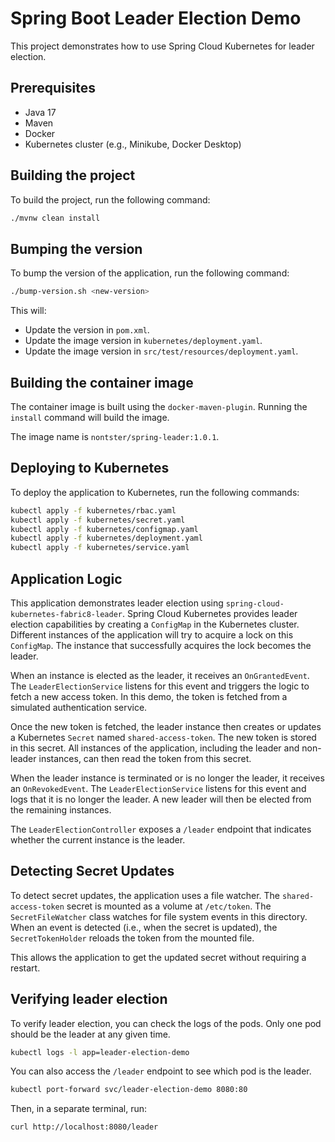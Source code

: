 # Spring Boot Leader Election Demo

This project demonstrates how to use Spring Cloud Kubernetes for leader election.

## Prerequisites

*   Java 17
*   Maven
*   Docker
*   Kubernetes cluster (e.g., Minikube, Docker Desktop)

## Building the project

To build the project, run the following command:

```bash
./mvnw clean install
```

## Bumping the version

To bump the version of the application, run the following command:

```bash
./bump-version.sh <new-version>
```

This will:

*   Update the version in `pom.xml`.
*   Update the image version in `kubernetes/deployment.yaml`.
*   Update the image version in `src/test/resources/deployment.yaml`.

## Building the container image

The container image is built using the `docker-maven-plugin`. Running the `install` command will build the image.

The image name is `nontster/spring-leader:1.0.1`.

## Deploying to Kubernetes

To deploy the application to Kubernetes, run the following commands:

```bash
kubectl apply -f kubernetes/rbac.yaml
kubectl apply -f kubernetes/secret.yaml
kubectl apply -f kubernetes/configmap.yaml
kubectl apply -f kubernetes/deployment.yaml
kubectl apply -f kubernetes/service.yaml
```

## Application Logic

This application demonstrates leader election using `spring-cloud-kubernetes-fabric8-leader`. Spring Cloud Kubernetes provides leader election capabilities by creating a `ConfigMap` in the Kubernetes cluster. Different instances of the application will try to acquire a lock on this `ConfigMap`. The instance that successfully acquires the lock becomes the leader.

When an instance is elected as the leader, it receives an `OnGrantedEvent`. The `LeaderElectionService` listens for this event and triggers the logic to fetch a new access token. In this demo, the token is fetched from a simulated authentication service.

Once the new token is fetched, the leader instance then creates or updates a Kubernetes `Secret` named `shared-access-token`. The new token is stored in this secret. All instances of the application, including the leader and non-leader instances, can then read the token from this secret.

When the leader instance is terminated or is no longer the leader, it receives an `OnRevokedEvent`. The `LeaderElectionService` listens for this event and logs that it is no longer the leader. A new leader will then be elected from the remaining instances.

The `LeaderElectionController` exposes a `/leader` endpoint that indicates whether the current instance is the leader.

## Detecting Secret Updates

To detect secret updates, the application uses a file watcher. The `shared-access-token` secret is mounted as a volume at `/etc/token`. The `SecretFileWatcher` class watches for file system events in this directory. When an event is detected (i.e., when the secret is updated), the `SecretTokenHolder` reloads the token from the mounted file.

This allows the application to get the updated secret without requiring a restart.

## Verifying leader election

To verify leader election, you can check the logs of the pods. Only one pod should be the leader at any given time.

```bash
kubectl logs -l app=leader-election-demo
```

You can also access the `/leader` endpoint to see which pod is the leader.

```bash
kubectl port-forward svc/leader-election-demo 8080:80
```

Then, in a separate terminal, run:

```bash
curl http://localhost:8080/leader
```